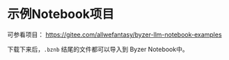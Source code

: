 # 示例Notebook项目

可参看项目： https://gitee.com/allwefantasy/byzer-llm-notebook-examples

下载下来后，`.bznb` 结尾的文件都可以导入到 Byzer Notebook中。